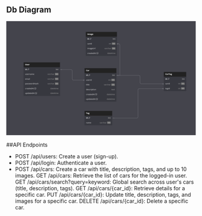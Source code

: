## Db Diagram
![alt text](image.png)

##API Endpoints
- POST /api/users: Create a user (sign-up).
- POST /api/login: Authenticate a user.
- POST /api/cars: Create a car with title, description, tags, and up to 10 images.
GET /api/cars: Retrieve the list of cars for the logged-in user.
GET /api/cars/search?query=keyword: Global search across user's cars (title, description, tags).
GET /api/cars/{car_id}: Retrieve details for a specific car.
PUT /api/cars/{car_id}: Update title, description, tags, and images for a specific car.
DELETE /api/cars/{car_id}: Delete a specific car.